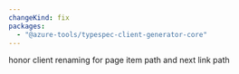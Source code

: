 ```yaml
---
changeKind: fix
packages:
  - "@azure-tools/typespec-client-generator-core"
---
```


honor client renaming for page item path and next link path
